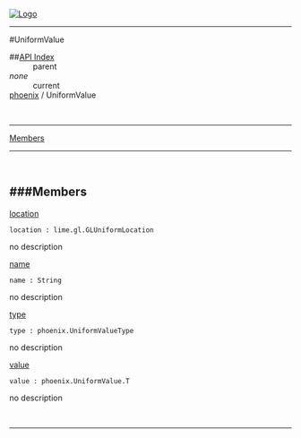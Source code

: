 
[![Logo](../../images/logo.png)](../../index.html)

---

#UniformValue


##[API Index](../../api/index.html#phoenix)   
&emsp;&emsp;&emsp;parent    
_none_   
&emsp;&emsp;&emsp;current    
[phoenix](./) / UniformValue

<br/>

---


[Members](#Members)   


---

&nbsp;   

<a class="lift" name="Members" ></a>
###Members   
---
<a class="lift" name="location" href="#location">location</a>



`location : lime.gl.GLUniformLocation`

<span class="small_desc_flat"> no description </span>   

<a class="lift" name="name" href="#name">name</a>



`name : String`

<span class="small_desc_flat"> no description </span>   

<a class="lift" name="type" href="#type">type</a>



`type : phoenix.UniformValueType`

<span class="small_desc_flat"> no description </span>   

<a class="lift" name="value" href="#value">value</a>



`value : phoenix.UniformValue.T`

<span class="small_desc_flat"> no description </span>   



&nbsp;
&nbsp;
&nbsp;

---  


&nbsp;   
&nbsp;   